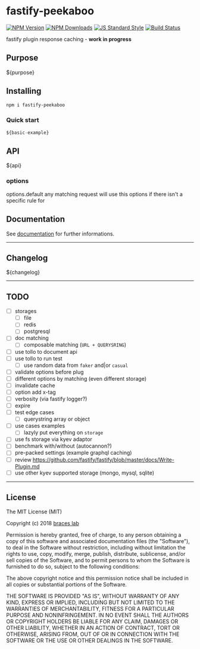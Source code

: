 # fastify-peekaboo

[![NPM Version](http://img.shields.io/npm/v/fastify-peekaboo.svg?style=flat)](https://www.npmjs.org/package/fastify-peekaboo)
[![NPM Downloads](https://img.shields.io/npm/dm/fastify-peekaboo.svg?style=flat)](https://www.npmjs.org/package/fastify-peekaboo)
[![JS Standard Style](https://img.shields.io/badge/code%20style-standard-brightgreen.svg)](http://standardjs.com/)
[![Build Status](https://travis-ci.org/braceslab/fastify-peekaboo.svg?branch=master)](https://travis-ci.org/braceslab/fastify-peekaboo)

fastify plugin response caching - **work in progress**

## Purpose

${purpose}

## Installing

````bash
npm i fastify-peekaboo
````

### Quick start

```js
${basic-example}

```

## API

${api}

### options

options.default
any matching request will use this options if there isn't a specific rule for 

## Documentation

See [documentation](./doc/README.md) for further informations.

---

## Changelog

${changelog}

---

## TODO

- [ ] storages
  - [ ] file
  - [ ] redis
  - [ ] postgresql
- [ ] doc matching 
  - [ ] composable matching (`URL + QUERYSRING`)
- [ ] use tollo to document api
- [ ] use tollo to run test
  - [ ] use random data from `faker` and|or `casual`
- [ ] validate options before plug
- [ ] different options by matching (even different storage)
- [ ] invalidate cache
- [ ] option add x-tag
- [ ] verbosity (via fastify logger?)
- [ ] expire
- [ ] test edge cases
  - [ ] querystring array or object
- [ ] use cases examples
  - [ ] lazyly put everything on `storage`
- [ ] use fs storage via kyev adaptor
- [ ] benchmark with/without (autocannon?)
- [ ] pre-packed settings (example graphql caching)
- [ ] review https://github.com/fastify/fastify/blob/master/docs/Write-Plugin.md
- [ ] use other kyev supported storage (mongo, mysql, sqlite)

---

## License

The MIT License (MIT)

Copyright (c) 2018 [braces lab](https://braceslab.com)

Permission is hereby granted, free of charge, to any person obtaining a copy
of this software and associated documentation files (the "Software"), to deal
in the Software without restriction, including without limitation the rights
to use, copy, modify, merge, publish, distribute, sublicense, and/or sell
copies of the Software, and to permit persons to whom the Software is
furnished to do so, subject to the following conditions:

The above copyright notice and this permission notice shall be included in all
copies or substantial portions of the Software.

THE SOFTWARE IS PROVIDED "AS IS", WITHOUT WARRANTY OF ANY KIND, EXPRESS OR
IMPLIED, INCLUDING BUT NOT LIMITED TO THE WARRANTIES OF MERCHANTABILITY,
FITNESS FOR A PARTICULAR PURPOSE AND NONINFRINGEMENT. IN NO EVENT SHALL THE
AUTHORS OR COPYRIGHT HOLDERS BE LIABLE FOR ANY CLAIM, DAMAGES OR OTHER
LIABILITY, WHETHER IN AN ACTION OF CONTRACT, TORT OR OTHERWISE, ARISING FROM,
OUT OF OR IN CONNECTION WITH THE SOFTWARE OR THE USE OR OTHER DEALINGS IN THE
SOFTWARE.
